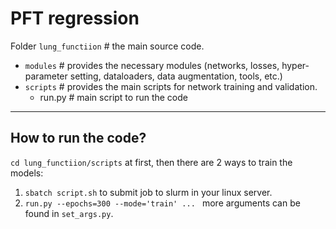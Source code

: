 # PFT regression

Folder `lung_functiion` # the main source code. 
- `modules` # provides the necessary modules (networks, losses, hyper-parameter setting, dataloaders, data augmentation, tools, etc.)
- `scripts` # provides the main scripts for network training and validation.
  - run.py  # main script to run the code

------


## How to run the code?
`cd lung_functiion/scripts` at first, then there are 2 ways to train the models:
1. `sbatch script.sh` to submit job to slurm in your linux server.
2. `run.py --epochs=300 --mode='train' ... ` more arguments can be found in `set_args.py`.

